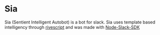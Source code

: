 # Sia
Sia (Sentient Intelligent Autobot) is a bot for slack. Sia uses template based intelligency through [rivescript][1] and was made with [Node-Slack-SDK][2]

[1]: https://www.rivescript.com
[2]: https://github.com/slackapi/node-slack-sdk
